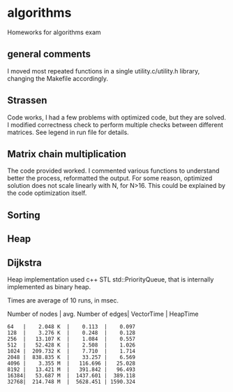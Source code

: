 # algorithms
Homeworks for algorithms exam

## general comments

I moved most repeated functions in a single utility.c/utility.h library, changing the Makefile accordingly.

## Strassen

Code works, I had a few problems with optimized code, but they are solved. I modified correctness check to perform multiple checks between different matrices.
See legend in run file for details.

## Matrix chain multiplication

The code provided worked. I commented various functions to understand better the process, reformatted the output. For some reason, optimized solution does not scale linearly with N, for N>16. This could be explained by the code optimization itself.

## Sorting

<add comments>
  
## Heap

<add comments>

## Dijkstra

Heap implementation used c++ STL std::PriorityQueue, that is internally implemented as binary heap.

Times are average of 10 runs, in msec.

Number of nodes | avg. Number of edges| VectorTime | HeapTime

```
64   |    2.048 K  |    0.113  |    0.097
128  |    3.276 K  |    0.248  |    0.128
256  |   13.107 K  |    1.084  |    0.557
512  |   52.428 K  |    2.508  |    1.026
1024 |  209.732 K  |    7.710  |    1.714
2048 |  838.835 K  |    33.257 |    6.569
4096 |    3.355 M  |   116.696 |   25.028
8192 |   13.421 M  |   391.842 |   96.493
16384|   53.687 M  |  1437.601 |  389.118
32768|  214.748 M  |  5628.451 | 1590.324

```